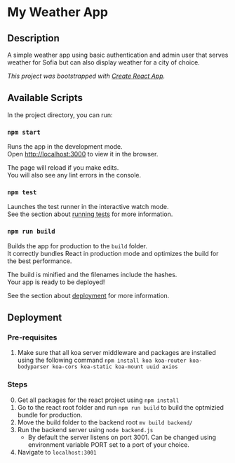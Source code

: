 # My Weather App
## Description
A simple weather app using basic authentication and admin user that serves weather for Sofia but can also display weather for a city of choice.

_This project was bootstrapped with [Create React App](https://github.com/facebook/create-react-app)._

## Available Scripts

In the project directory, you can run:

### `npm start`

Runs the app in the development mode.<br />
Open [http://localhost:3000](http://localhost:3000) to view it in the browser.

The page will reload if you make edits.<br />
You will also see any lint errors in the console.

### `npm test`

Launches the test runner in the interactive watch mode.<br />
See the section about [running tests](https://facebook.github.io/create-react-app/docs/running-tests) for more information.

### `npm run build`

Builds the app for production to the `build` folder.<br />
It correctly bundles React in production mode and optimizes the build for the best performance.

The build is minified and the filenames include the hashes.<br />
Your app is ready to be deployed!

See the section about [deployment](https://facebook.github.io/create-react-app/docs/deployment) for more information.

## Deployment
### Pre-requisites
1. Make sure that all koa server middleware and packages are installed using the following command `npm install koa koa-router koa-bodyparser koa-cors koa-static koa-mount uuid axios`

### Steps
0. Get all packages for the react project using `npm install`
1. Go to the react root folder and run `npm run build` to build the optmizied bundle for production.
2. Move the build folder to the backend root `mv build backend/`
3. Run the backend server using `node backend.js`
   * By default the server listens on port 3001. Can be changed using environment variable PORT set to a port of your choice.
4. Navigate to `localhost:3001`

